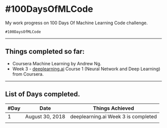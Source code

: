 # #100DaysOfMLCode
My work progress on 100 Days Of Machine Learning Code challenge.

`#100DaysOfMLCode`

---

## Things completed so far:
* Coursera Machine Learning by Andrew Ng.
*  Week 3 - [deeplearning.ai](https://deeplearning,ai) Course 1 (Neural Network and Deep Learning) from Coursera.


---

## List of Days completed.

| #Day | Date | Things Achieved |
| ---- | ---- | --------------- |
|1    | August 30, 2018  |   deeplearning.ai Week 3 is completed |
|   |   |   |


<!-- Template Row for updating in the table  -->
<!-- |1   | August 30, 2018  |   Blah blah blah   |-->
